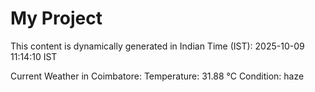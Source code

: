 # My Project

This content is dynamically generated in Indian Time (IST): 2025-10-09 11:14:10 IST


Current Weather in Coimbatore:
Temperature: 31.88 °C
Condition: haze
